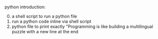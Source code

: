 python introduction:

0. a shell script to run a python file
1. run a python code inline via shell script
2. python file to print exactly "Programming is like building a multilingual puzzle with a new line at the end